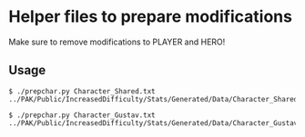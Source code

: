 # Helper files to prepare modifications

Make sure to remove modifications to PLAYER and HERO!

## Usage

```
$ ./prepchar.py Character_Shared.txt ../PAK/Public/IncreasedDifficulty/Stats/Generated/Data/Character_Shared.txt
```

```
$ ./prepchar.py Character_Gustav.txt ../PAK/Public/IncreasedDifficulty/Stats/Generated/Data/Character_Gustav.txt
```
